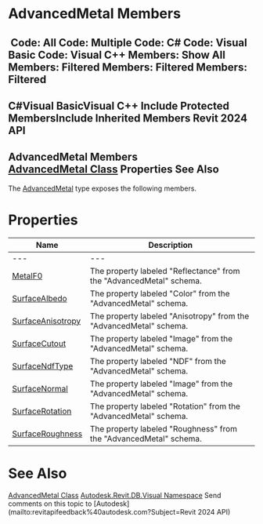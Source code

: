 # AdvancedMetal Members

﻿
 Code: All Code: Multiple Code: C# Code: Visual Basic Code: Visual C++  Members: Show All Members: Filtered Members: Filtered Members: Filtered   
---  
C#Visual BasicVisual C++
Include Protected MembersInclude Inherited Members
Revit 2024 API  
---  
AdvancedMetal Members  
[AdvancedMetal Class](762ef4cc-3219-0f8a-8cd5-137e20225eb0.md "AdvancedMetal Class") Properties See Also  
---  
The [AdvancedMetal](762ef4cc-3219-0f8a-8cd5-137e20225eb0.md "AdvancedMetal Class") type exposes the following members.
# Properties
| Name | Description |
| --- | --- |
| --- | --- | --- |
| [MetalF0](fa872c3d-5008-a6f6-e571-267847162d87.md "MetalF0 Property") | The property labeled "Reflectance" from the "AdvancedMetal" schema. |
| [SurfaceAlbedo](17ae9a6d-6737-9adc-4d72-1a290f6d9b16.md "SurfaceAlbedo Property") | The property labeled "Color" from the "AdvancedMetal" schema. |
| [SurfaceAnisotropy](3ae47923-787f-4e00-efb1-34122688ad2f.md "SurfaceAnisotropy Property") | The property labeled "Anisotropy" from the "AdvancedMetal" schema. |
| [SurfaceCutout](9ecb90b9-37c4-583e-4c51-95b36a1f32b7.md "SurfaceCutout Property") | The property labeled "Image" from the "AdvancedMetal" schema. |
| [SurfaceNdfType](40063adc-f130-f608-0fc1-ca765d1d1bdd.md "SurfaceNdfType Property") | The property labeled "NDF" from the "AdvancedMetal" schema. |
| [SurfaceNormal](9fc4296b-a0ac-bdf8-1ef3-8e7ff9b00004.md "SurfaceNormal Property") | The property labeled "Image" from the "AdvancedMetal" schema. |
| [SurfaceRotation](87d195c8-6a51-0f61-3bbc-c9f7d54dc567.md "SurfaceRotation Property") | The property labeled "Rotation" from the "AdvancedMetal" schema. |
| [SurfaceRoughness](205e92c3-8722-249b-f0a8-164c93860abb.md "SurfaceRoughness Property") | The property labeled "Roughness" from the "AdvancedMetal" schema. |

# See Also
[AdvancedMetal Class](762ef4cc-3219-0f8a-8cd5-137e20225eb0.md "AdvancedMetal Class")
[Autodesk.Revit.DB.Visual Namespace](f5a10581-6ac2-be19-0e32-f87d05bc8b83.md "Autodesk.Revit.DB.Visual Namespace")
Send comments on this topic to [Autodesk](mailto:revitapifeedback%40autodesk.com?Subject=Revit 2024 API)